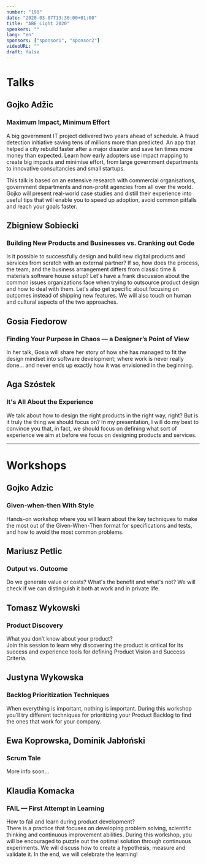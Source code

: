 ```yaml
---
number: "198"
date: "2020-03-07T13:30:00+01:00"
title: "ABE Light 2020"
speakers: ""
lang: "en"
sponsors: ["sponsor1", "sponsor2"]
videoURL: ""
draft: false
---
```


<!--
TODO:

  * last workshop description
  * videoURL: link to playlist
  * links to video recordings after each description
-->

# Talks

## Gojko Adžic
### Maximum Impact, Minimum Effort

A big government IT project delivered two years ahead of schedule. A fraud detection initiative saving tens of millions more than predicted. An app that helped a city rebuild faster after a major disaster and save ten times more money than expected. Learn how early adopters use impact mapping to create big impacts and minimise effort, from large government departments to innovative consultancies and small startups.

This talk is based on an extensive research with commercial organisations, government departments and non-profit agencies from all over the world. Gojko will present real-world case studies and distill their experience into useful tips that will enable you to speed up adoption, avoid common pitfalls and reach your goals faster.

## Zbigniew Sobiecki
### Building New Products and Businesses vs. Cranking out Code

Is it possible to successfully design and build new digital products and services from scratch with an external partner? If so, how does the process, the team, and the business arrangement differs from classic time & materials software house setup? Let's have a frank discussion about the common issues organizations face when trying to outsource product design and how to deal with them. Let's also get specific about focusing on outcomes instead of shipping new features. We will also touch on human and cultural aspects of the two approaches.

## Gosia Fiedorow
### Finding Your Purpose in Chaos — a Designer’s Point of View

In her talk, Gosia will share her story of how she has managed to fit the design mindset into software development; where work is never really done… and never ends up exactly how it was envisioned in the beginning.

## Aga Szóstek
### It's All About the Experience

We talk about how to design the right products in the right way, right? But is it truly the thing we should focus on? In my presentation, I will do my best to convince you that, in fact, we should focus on defining what sort of experience we aim at before we focus on designing products and services.

-------------

# Workshops

## Gojko Adzic
### Given-when-then With Style

Hands-on workshop where you will learn about the key techniques to make the most out of the Given-When-Then format for specifications and tests, and how to avoid the most common problems.

## Mariusz Petlic
### Output vs. Outcome

Do we generate value or costs? What's the benefit and what's not? We will check if we can distinguish it both at work and in private life.

## Tomasz Wykowski
### Product Discovery

What you don’t know about your product?  
Join this session to learn why discovering the product is critical for its success and experience tools for defining Product Vision and Success Criteria.

## Justyna Wykowska
### Backlog Prioritization Techniques

When everything is important, nothing is important. During this workshop you’ll try different techniques for prioritizing your Product Backlog to find the ones that work for your company.

## Ewa Koprowska, Dominik Jabłoński
### Scrum Tale
More info soon…

## Klaudia Komacka
### FAIL — First Attempt in Learning
How to fail and learn during product development?  
There is a practice that focuses on developing problem solving, scientific thinking and continuous improvement abilities. During this workshop, you will be encouraged to puzzle out the optimal solution through continuous experiments. We will discuss how to create a hypothesis, measure and validate it. In the end, we will celebrate the learning!
